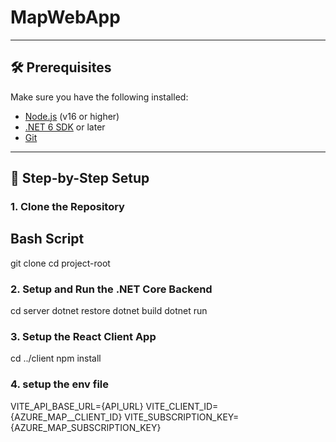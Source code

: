 # MapWebApp

---
## 🛠️ Prerequisites

Make sure you have the following installed:

- [Node.js](https://nodejs.org/) (v16 or higher)
- [.NET 6 SDK](https://dotnet.microsoft.com/en-us/download/dotnet/6.0) or later
- [Git](https://git-scm.com/)

---
## 🚀 Step-by-Step Setup
### 1. Clone the Repository

## Bash Script
git clone <your-repo-url>
cd project-root


### 2. Setup and Run the .NET Core Backend
cd server
dotnet restore
dotnet build
dotnet run


### 3. Setup the React Client App
cd ../client
npm install


### 4. setup the env file
VITE_API_BASE_URL={API_URL}
VITE_CLIENT_ID={AZURE_MAP__CLIENT_ID}
VITE_SUBSCRIPTION_KEY={AZURE_MAP_SUBSCRIPTION_KEY}
